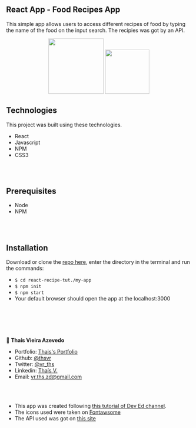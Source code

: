 ## React App - Food Recipes App 

This simple app allows users to access different recipes of food by typing the name of the food on the input search. The recipies was got by an API.





<div align="center">
  <img src="1desktop.png" width="150" height="150">
  <img src="1mobile.png" width="120" height="120">
</div>



## Technologies

This project was built using these technologies.

- React
- Javascript
- NPM
- CSS3

<br>
<br>

## Prerequisites

- Node
- NPM

<br>
<br>

## Installation

Download or clone the [repo here](https://github.com/thsvr/react-recipe-tut.), enter the directory in the terminal and run the commands:

- `$ cd react-recipe-tut./my-app`
- `$ npm init`
- `$ npm start`
- Your default browser should open the app at the localhost:3000



<br>
<br>
<br>
<br>


👤 **Thaís Vieira Azevedo**

- Portfolio: [Thais's Portfolio](https://thais-software-developer.netlify.com/)
- Github: [@thsvr](https://github.com/thsvr)
- Twitter: [@vr_ths](https://twitter.com/vr_ths)
- Linkedin: [Thaís V.](https://www.linkedin.com/in/vr-ths-zd/)
- Email: [vr.ths.zd@gmail.com](vr.ths.zd@gmail.com)

<br>
<br>

- This app was created following <a href="https://www.youtube.com/watch?v=U9T6YkEDkMo">this tutorial of Dev Ed channel</a>.
- The icons used were taken on <a href="https://fontawesome.com/icons?d=gallery&q=food">Fontawsome</a>
- The API used was got on <a href="#">this site</a>
